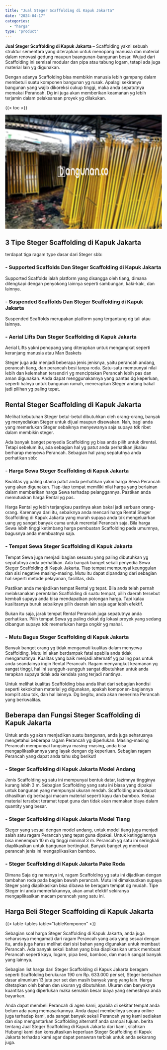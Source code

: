 ```yaml
---
title: "Jual Steger Scaffolding di Kapuk Jakarta"
date: "2024-04-17"
categories: 
  - "harga"
type: "product"
---
```


**Jual Steger Scaffolding di Kapuk Jakarta** – Scaffolding yakni sebuah struktur sementara yang diterapkan untuk menopang manusia dan material dalam renovasi gedung maupun baangunan-bangunan besar. Wujud dari Scaffolding ini semisal modular dan pipa atau tabung logam, tetapi ada juga material lain yg digunakan.

Dengan adanya Scaffolding bisa membikin manusia lebih gampang dalam membetuli suatu komponen bangunan yg rusak. Apalagi sekiranya bangunan yang wajib dikoreksi cukup tinggi, maka anda sepatutnya memakai Perancah. Dg ini juga akan memberikan keamanan yg lebih terjamin dalam pelaksanaan proyek yg dilakukan.

{{< toc >}}

![Jual Steger Scaffolding di Kapuk Jakarta](/images/sewa-scaffolding-steger-11.png)

## 3 Tipe Steger Scaffolding di Kapuk Jakarta

terdapat tiga ragam type dasar dari Steger sbb:

### \- Supported Scaffolds Dan Steger Scaffolding di Kapuk Jakarta

Supported Scaffolds ialah platform yang disangga oleh tiang, dimana dilengkapi dengan penyokong lainnya seperti sambungan, kaki-kaki, dan lainnya.

### \- Suspended Scaffolds Dan Steger Scaffolding di Kapuk Jakarta

Suspended Scaffolds merupakan platform yang tergantung dg tali atau lainnya.

### \- Aerial Lifts Dan Steger Scaffolding di Kapuk Jakarta

Aerial Lifts yakni penopang yang diterapkan untuk mengangkat seperti keranjang manusia atau Man Baskets

Steger juga ada menjadi beberapa jenis jenisnya, yaitu perancah andang, perancah tiang, dan perancah besi tanpa roda. Satu-satu mempunyai nilai lebih dan kelemahan tersendiri yg menciptakan Perancah lebih pas dan aman digunakan. Anda dapat menggunakannya yang pantas dg keperluan, seperti halnya untuk bangunan rumah, menerapkan Steger andang bakal jadi pilihan yg paling tepat.

## Rental Steger Scaffolding di Kapuk Jakarta

Melihat kebutuhan Steger betul-betul dibutuhkan oleh orang-orang, banyak yg menyediakan Steger untuk dijual maupun disewakan. Nah, bagi anda yang memerlukan Steger sebaiknya menyewanya saja supaya tdk ribet dalam membikin steger.

Ada banyak banget penyedia Scaffolding yg bisa anda pilih untuk dirental. Tetapi sebelum itu, ada sebagian hal yg patut anda perhatikan jikalau berharap menyewa Perancah. Sebagian hal yang sepatutnya anda perhatikan sbb:

### \- Harga Sewa Steger Scaffolding di Kapuk Jakarta

Kwalitas yg paling utama patut anda perhatikan yakni harga Sewa Perancah yang akan digunakan. Tiap-tiap tempat memiliki nilai harga yang berlainan dalam memberikan harga Sewa terhadap pelanggannya. Pastikan anda memutuskan harga Rental yg pas.

Harga Rental yg lebih terjangkau pastinya akan bakal jadi serbuan orang-orang. Karenanya dari itu, sebaiknya anda mencari harga Rental Steger Scaffolding di Kapuk Jakarta yang murah supaya anda tdk mengeluarkan uang yg sangat banyak cuma untuk merental Perancah saja. Bila harga Sewa lebih tinggi ketimbang harga pembuatan Scaffolding pada umumnya, bagusnya anda membuatnya saja.

### \- Tempat Sewa Steger Scaffolding di Kapuk Jakarta

Tempat Sewa juga menjadi bagian sesuatu yang paling dibutuhkan yg sepatutnya anda perhatikan. Ada banyak banget sekali penyedia Sewa Steger Scaffolding di Kapuk Jakarta. Tiap tempat mempunyai keunggulan dan sisi negative masing-masing. Mutu itu dapat dipandang dari sebagian hal seperti metode pelayanan, fasilitas, dsb.

Pastikan anda menjadikan tempat Rental yg tepat. Bila anda telah pernah melaksanakan perentalan Scaffolding di suatu tempat, pilih daerah tersebut kembali supaya anda bisa mendapatkan potongan harga. Tapi kalau kualitasnya buruk sebaiknya pilih daerah lain saja agar lebih efektif.

Bukan itu saja, jarak tempat Rental Perancah juga sepatutnya anda perhatikan. Pilih tempat Sewa yg paling dekat dg lokasi proyek yang sedang dibangun supaya tdk memerlukan harga ongkir yg mahal.

### \- Mutu Bagus Steger Scaffolding di Kapuk Jakarta

Banyak banget orang yg tidak mengamati kualitas dalam menyewa Scaffolding. Mutu ini akan berdampak fatal apabila anda tidak mengamatinya. Kualitas yang baik menjadi alternatif yg paling pas untuk anda seandainya ingin Rental Perancah. Ragam menyangkut keamanan yg sangat tinggi, hal ini sungguh-sungguh sangat dibutuhkan untuk anda terapkan supaya tidak ada kendala yang terjadi nantinya.

Untuk melihat kualitas Scaffolding bisa anda lihat dari sebagian kondisi seperti kekokohan material yg digunakan, apakah komponen-bagiannya komplit atau tdk, dan hal lainnya. Dg begitu, anda akan menerima Perancah yang berkwalitas.

## Beberapa dan Fungsi Steger Scaffolding di Kapuk Jakarta

Untuk anda yg akan menjadikan suatu bangunan, anda juga seharusnya mengetahui beberapa ragam Perancah yg diperlukan. Masing-masing Perancah mempunyai fungsinya masing-masing, anda bisa mengaplikasikannya yang layak dengan dg keperluan. Sebagian ragam Perancah yang dapat anda tahu sbg berikut!

### \- Steger Scaffolding di Kapuk Jakarta Model Andang

Jenis Scaffolding yg satu ini mempunyai bentuk datar, lazimnya tingginya kurang lebih 3 m. Sebagian Scaffolding yang satu ini biasa yang dipakai untuk bangunan yang mempunyai ukuran rendah. Scaffolding anda dapat dihasilkan dg berbagai macam material seperti kayu dan bamboo. Kedua material tersebut teramat tepat guna dan tidak akan memakan biaya dalam quantity yang besar.

### \- Steger Scaffolding di Kapuk Jakarta Model Tiang

Steger yang sesuai dengan model andang, untuk model tiang juga menjadi salah satu ragam Perancah yang tepat guna dipakai. Untuk ketinggiannya bisa menempuh 10 m dg tinggi minimal 3 m. Perancah yg satu ini seringkali diaplikasikan untuk bangunan bertingkat. Banyak banget yg membuat perancah jenis ini mengaplikasikan bamboo.

### \- Steger Scaffolding di Kapuk Jakarta Pake Roda

Dimana Saja dg namanya ini, ragam Scaffolding yg satu ini dijadikan dengan tambahan roda pada bagian bawah perancah. Mutu ini dimaksudkan supaya Steger yang diaplikasikan bisa dibawa ke beragam tempat dg mudah. Tipe Steger ini anda memerlukannya, akan amat efektif sekiranya mengaplikasikan macam perancah yang satu ini.

## Harga Beli Steger Scaffolding di Kapuk Jakarta

{{< table-tables table="tableKomponen" >}}

Sebagian soal harga Steger Scaffolding di Kapuk Jakarta, anda juga seharusnya mengamati dari ragam Perancah yang ada yang sesuai dengan itu, anda juga harus melihat dari sisi bahan yang digunakan untuk membaut Perancah. Ada banyak sekali bahan yang bisa diaplikasikan untuk membuat Perancah seperti kayu, logam, pipa besi, bamboo, dan masih sangat banyak yang lainnya.

Sebagian list harga dari Steger Scaffolding di Kapuk Jakarta beragam seperti Scaffolding berukuran 190 cm Rp. 633.000 per set, Steger berbahan dasar almunium 13 juta per set dan masih banyak yang yang lain. Harga ditetapkan oleh bahan dan ukuran yg dibutuhkan. Ukuran dan banyaknya kuantitas yang diperlukan maka semakin besar biaya yang semestinya anda bayarkan.

Anda dapat membeli Perancah di agen kami, apabila di sekitar tempat anda belum ada yang memasarkannya. Anda dapat membelinya secara online juga terhadap kami, ada sangat banyak sekali Perancah yang kami sediakan dan siap mengantarkan Scaffolding alternatif anda sampai tujuan. berita tentang Jual Steger Scaffolding di Kapuk Jakarta dari kami, silahkan Hubungi kami dan konsultasikan keperluan Steger Scaffolding di Kapuk Jakarta terhadap kami agar dapat penawran terbiak untuk anda sekarang juga.
